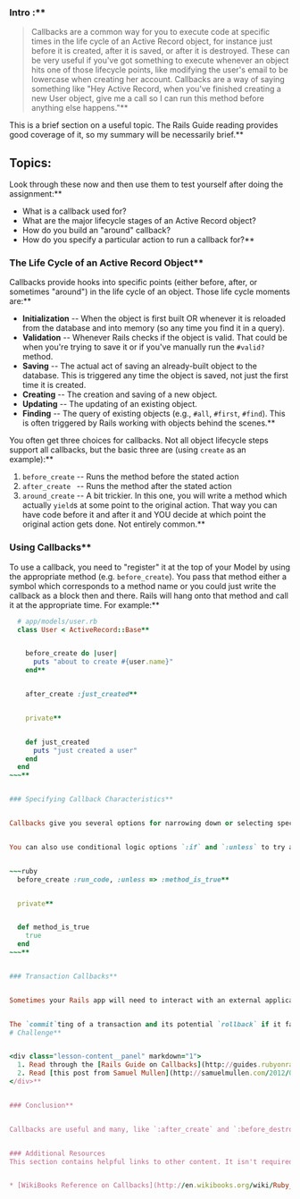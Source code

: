 ### Intro :**



>Callbacks are a common way for you to execute code at specific times in the life cycle of an Active Record object, for instance just before it is created, after it is saved, or after it is destroyed.  These can be very useful if you've got something to execute whenever an object hits one of those lifecycle points, like modifying the user's email to be lowercase when creating her account.  Callbacks are a way of saying something like "Hey Active Record, when you've finished creating a new User object, give me a call so I can run this method before anything else happens."**


This is a brief section on a useful topic.  The Rails Guide reading provides good coverage of it, so my summary will be necessarily brief.**


## Topics:
Look through these now and then use them to test yourself after doing the assignment:**


* What is a callback used for?
* What are the major lifecycle stages of an Active Record object?
* How do you build an "around" callback?
* How do you specify a particular action to run a callback for?**


### The Life Cycle of an Active Record Object**


Callbacks provide hooks into specific points (either before, after, or sometimes "around") in the life cycle of an object.  Those life cycle moments are:**


* **Initialization** -- When the object is first built OR whenever it is reloaded from the database and into memory (so any time you find it in a query).
* **Validation** -- Whenever Rails checks if the object is valid. That could be when you're trying to save it or if you've manually run the `#valid?` method.
* **Saving** -- The actual act of saving an already-built object to the database. This is triggered any time the object is saved, not just the first time it is created.
* **Creating** -- The creation and saving of a new object.
* **Updating** -- The updating of an existing object.
* **Finding** -- The query of existing objects (e.g., `#all`, `#first`, `#find`). This is often triggered by Rails working with objects behind the scenes.**


You often get three choices for callbacks.  Not all object lifecycle steps support all callbacks, but the basic three are (using `create` as an example):**


1. `before_create` -- Runs the method before the stated action
2. `after_create ` -- Runs the method after the stated action
3. `around_create` -- A bit trickier.  In this one, you will write a method which actually `yield`s at some point to the original action.  That way you can have code before it and after it and YOU decide at which point the original action gets done.  Not entirely common.**


### Using Callbacks**


To use a callback, you need to "register" it at the top of your Model by using the appropriate method (e.g. `before_create`).  You pass that method either a symbol which corresponds to a method name or you could just write the callback as a block then and there.  Rails will hang onto that method and call it at the appropriate time.  For example:**


~~~ruby
  # app/models/user.rb
  class User < ActiveRecord::Base**


    before_create do |user|
      puts "about to create #{user.name}"
    end**


    after_create :just_created**


    private**


    def just_created
      puts "just created a user"
    end
  end
~~~**


### Specifying Callback Characteristics**


Callbacks give you several options for narrowing down or selecting specifically when you want them to run.  If you only want to run a callback when a particular controller action calls it, use the `:on` option, which takes either a single symbol or a full array, e.g. `before_create :run_code, :on => [:create, :update]`.**


You can also use conditional logic options `:if` and `:unless` to try a method before running callbacks, for instance:**


~~~ruby
  before_create :run_code, :unless => :method_is_true**


  private**


  def method_is_true
    true
  end
~~~**


### Transaction Callbacks**


Sometimes your Rails app will need to interact with an external application (which is inherently imperfect) as a part of the save process.  Other times your save will involve juggling several balls at once and, if one fails, they all need to be rolled back.  Typically these cases will involve wrapping your database save operation in a "transaction," which means that either all the steps work or they all fail and are rolled back.**


The `commit`ting of a transaction and its potential `rollback` if it fails are both lifecycle events that you can latch onto with callbacks, e.g. `after_commit` and `before_rollback`.  This is uncommon, so consider it another one of those "just remember that it's an option" type things.
# Challenge**


<div class="lesson-content__panel" markdown="1">
  1. Read through the [Rails Guide on Callbacks](http://guides.rubyonrails.org/active_record_callbacks.html)
  2. Read [this post from Samuel Mullen](http://samuelmullen.com/2012/01/guidelines-for-using-activerecord-callbacks/) on guidelines for using callbacks.
</div>**


### Conclusion**


Callbacks are useful and many, like `:after_create` and `:before_destroy`, are pretty common.  There's no rocket science here, just a helpful concept.**


### Additional Resources
This section contains helpful links to other content. It isn't required, so consider it supplemental.**


* [WikiBooks Reference on Callbacks](http://en.wikibooks.org/wiki/Ruby_on_Rails/ActiveRecord/Callbacks)
